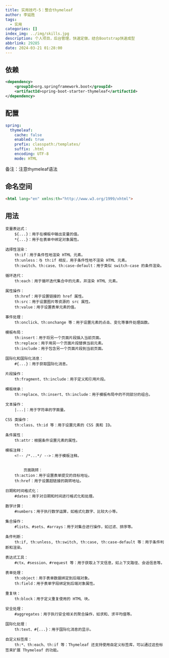 ```yaml
---
title: 实用技巧-5：整合thymeleaf
author: 李延胜
tags:
  - 实用
categories: []
index_img: ../img/skills.jpg
description: 个人项目，后台管理，快速定做，结合Bootstrap快速成型
abbrlink: 29285
date: 2024-03-21 01:28:00
---
```

## 依赖
```xml
<dependency>
    <groupId>org.springframework.boot</groupId>
    <artifactId>spring-boot-starter-thymeleaf</artifactId>
</dependency>
```

## 配置

```yaml
spring:
  thymeleaf:
    cache: false
    enabled: true
    prefix: classpath:/templates/
    suffix: .html
    encoding: UTF-8
    mode: HTML
```

备注：注意thymeleaf语法

## 命名空间
```html
<html lang="en" xmlns:th="http://www.w3.org/1999/xhtml">
  ```
 ## 用法

    变量表达式：
        ${...}：用于在模板中输出变量的值。
        *{...}：用于在表单中绑定对象属性。

    选择性渲染：
        th:if：用于条件性地渲染 HTML 元素。
        th:unless：与 th:if 相反，用于条件性地不渲染 HTML 元素。
        th:switch、th:case、th:case-default：用于类似 switch-case 的条件渲染。

    循环迭代：
        th:each：用于循环迭代集合中的元素，并渲染 HTML 元素。

    属性操作：
        th:href：用于设置链接的 href 属性。
        th:src：用于设置图片等资源的 src 属性。
        th:value：用于设置表单元素的值。

    事件处理：
        th:onclick、th:onchange 等：用于设置元素的点击、变化等事件处理函数。

    模板布局：
        th:insert：用于将另一个页面片段插入当前页面。
        th:replace：用于用另一个页面片段替换当前元素。
        th:include：用于包含另一个页面片段到当前页面。

    国际化和国际化消息：
        #{...}：用于获取国际化消息。

    片段操作：
        th:fragment、th:include：用于定义和引用片段。

    模板继承：
        th:replace、th:insert、th:include：用于模板布局中的不同部分的组合。

    文本操作：
        |...|：用于字符串的字面量。

    CSS 类操作：
        th:class、th:id 等：用于设置元素的 CSS 类和 ID。

    条件属性：
        th:attr：根据条件设置元素的属性。

    模板注释：
        <!-- /*...*/ -->：用于模板注释。
        
        
            页面跳转：
        th:action：用于设置表单提交的目标地址。
        th:href：用于设置超链接的跳转地址。

    日期和时间格式化：
        #dates：用于对日期和时间进行格式化和处理。

    数学计算：
        #numbers：用于执行数学运算，如格式化数字、比较大小等。

    集合操作：
        #lists、#sets、#arrays：用于对集合进行操作，如过滤、排序等。

    条件判断：
        th:if, th:unless, th:switch, th:case, th:case-default 等：用于条件判断和渲染。

    表达式工具：
        #ctx、#session、#request 等：用于获取上下文信息，如上下文路径、会话信息等。

    表单处理：
        th:object：用于表单数据绑定到后端对象。
        th:field：用于表单字段绑定到后端对象属性。

    重复块：
        th:block：用于定义重复使用的 HTML 块。

    安全处理：
        #aggregates：用于执行安全相关的聚合操作，如求和、求平均值等。

    国际化处理：
        th:text、#{...}：用于国际化消息的显示。

    自定义标签库：
        th:*、th:each、th:if 等：Thymeleaf 还支持使用自定义标签库，可以通过这些标签来扩展 Thymeleaf 的功能。